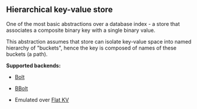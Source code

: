 ## Hierarchical key-value store

One of the most basic abstractions over a database index - a store that associates a composite
binary key with a single binary value.

This abstraction assumes that store can isolate key-value space into named hierarchy of "buckets",
hence the key is composed of names of these buckets (a path).

**Supported backends:**

* [Bolt](github.com/boltdb/bolt)
* [BBolt](github.com/coreos/bbolt)

* Emulated over [Flat KV](./kv-flat.md)